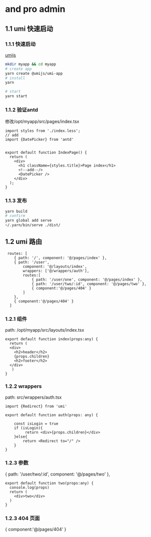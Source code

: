 
# and pro admin

## 1.1 umi 快速启动

### 1.1.1 快速启动

[umijs](https://v3.umijs.org/zh-CN/docs/getting-started)

```bash
mkdir myapp && cd myapp
# create app
yarn create @umijs/umi-app
# install
yarn

# start 
yarn start
```

### 1.1.2 验证antd
修改/opt/myapp/src/pages/index.tsx
```tsx
import styles from './index.less';
// add
import {DatePicker} from 'antd'


export default function IndexPage() {
  return (
    <div>
      <h1 className={styles.title}>Page index</h1>
      <!--add--/>
      <DatePicker />
    </div>
  );
}

```
### 1.1.3 发布
```bash 
yarn build
# confirm
yarn global add serve
~/.yarn/bin/serve ./dist/
```

## 1.2 umi 路由

```tsx
 routes: [
    { path: '/', component: '@/pages/index' },
    { path: '/user', 
        component: '@/layouts/index',
        wrappers: ['@/wrappers/auth'],
        routes:[
            { path: '/user/one', component: '@/pages/index' },
            { path: '/user/two/:id', component: '@/pages/two' },
            { component:'@/pages/404' }
        ]
    },
    { component:'@/pages/404' }
  ]
```
### 1.2.1 组件
path: /opt/myapp/src/layouts/index.tsx
```tsx
export default function index(props:any) {
  return (
  <div>
    <h2>header</h2>
    {props.children}
    <h2>footer</h2>
  </div>
   )
}
```
### 1.2.2 wrappers
path: src/wrappers/auth.tsx
```tsx 
import {Redirect} from 'umi'

export default function auth(props: any) {
    
    const isLogin = true
    if (isLogin){
         return <div>{props.children}</div>
    }else{
        return <Redirect to="/" />
    }
}
```

### 1.2.3 参数

{ path: '/user/two/:id', component: '@/pages/two' },

```tsx 
export default function two(props:any) {
  console.log(props)
  return (
    <div>two</div>
  )
}
```

### 1.2.3 404 页面

{ component:'@/pages/404' }


